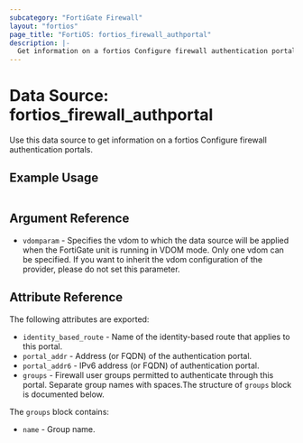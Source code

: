 ```yaml
---
subcategory: "FortiGate Firewall"
layout: "fortios"
page_title: "FortiOS: fortios_firewall_authportal"
description: |-
  Get information on a fortios Configure firewall authentication portals.
---
```


# Data Source: fortios_firewall_authportal
Use this data source to get information on a fortios Configure firewall authentication portals.


## Example Usage

```hcl

```

## Argument Reference

* `vdomparam` - Specifies the vdom to which the data source will be applied when the FortiGate unit is running in VDOM mode. Only one vdom can be specified. If you want to inherit the vdom configuration of the provider, please do not set this parameter.

## Attribute Reference

The following attributes are exported:

* `identity_based_route` - Name of the identity-based route that applies to this portal.
* `portal_addr` - Address (or FQDN) of the authentication portal.
* `portal_addr6` - IPv6 address (or FQDN) of authentication portal.
* `groups` - Firewall user groups permitted to authenticate through this portal. Separate group names with spaces.The structure of `groups` block is documented below.

The `groups` block contains:

* `name` - Group name.

